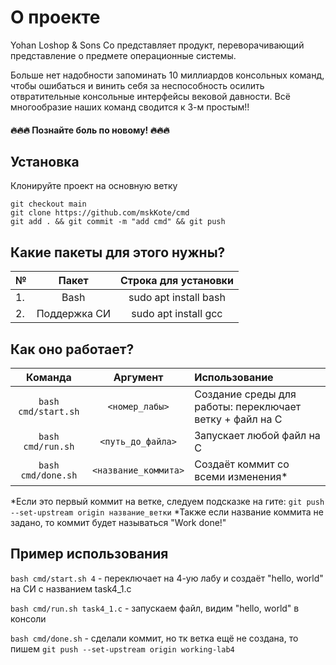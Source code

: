 # О проекте
Yohan Loshop & Sons Co представляет продукт, переворачивающий представление о предмете операционные системы. 

Больше нет надобности запоминать 10 миллиардов консольных команд, чтобы ошибаться и винить себя за неспособность осилить отвратительные консольные интерфейсы вековой давности.
Всё многообразие наших команд сводится к 3-м простым!!

#### 🔥🔥🔥 Познайте боль по новому! 🔥🔥🔥

## Установка
Клонируйте проект на основную ветку

```
git checkout main
git clone https://github.com/mskKote/cmd
git add . && git commit -m "add cmd" && git push
```

## Какие пакеты для этого нужны?

| №  | Пакет         | Строка для установки   |
|----|:-------------:|:----------------------:|
| 1. | Bash          | sudo apt install bash  |
| 2. | Поддержка СИ  | sudo apt install gcc   |

## Как оно работает? 

| Команда               | Аргумент               | Использование                                          |
|:---------------------:|:----------------------:|:-------------------------------------------------------|
|```bash cmd/start.sh```|```<номер_лабы>```      |Создание среды для работы: переключает ветку + файл на C|
|```bash cmd/run.sh```  |```<путь_до_файла>```   |Запускает любой файл на C                               |
|```bash cmd/done.sh``` |```<название_коммита>```|Создаёт коммит со всеми изменения*                      |

*Если это первый коммит на ветке, следуем подсказке на гите: ```git push --set-upstream origin название_ветки```
*Также если название коммита не задано, то коммит будет называться "Work done!"

## Пример использования
```bash cmd/start.sh 4``` - переключает на 4-ую лабу и создаёт "hello, world" на СИ с названием task4_1.c

```bash cmd/run.sh task4_1.c``` - запускаем файл, видим "hello, world" в консоли

```bash cmd/done.sh``` - сделали коммит, но тк ветка ещё не создана, то пишем
```git push --set-upstream origin working-lab4```
